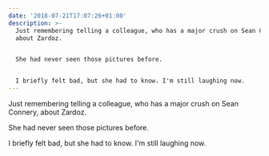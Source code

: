 ```yaml
---
date: '2018-07-21T17:07:26+01:00'
description: >-
  Just remembering telling a colleague, who has a major crush on Sean Connery,
  about Zardoz.


  She had never seen those pictures before.


  I briefly felt bad, but she had to know. I'm still laughing now.
---
```

Just remembering telling a colleague, who has a major crush on Sean Connery, about Zardoz.

She had never seen those pictures before.

I briefly felt bad, but she had to know. I'm still laughing now.
